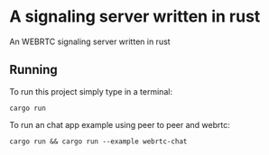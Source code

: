 # A signaling server written in rust

An WEBRTC signaling server written in rust

## Running

To run this project simply type in a terminal:
```
cargo run
```

To run an chat app example using peer to peer and webrtc:
```
cargo run && cargo run --example webrtc-chat
```
